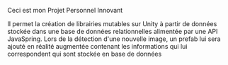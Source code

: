 Ceci est mon Projet Personnel Innovant

Il permet la création de librairies mutables sur Unity à partir de données stockée dans une base de données relationnelles alimentée par une API JavaSpring.
Lors de la détection d'une nouvelle image, un prefab lui sera ajouté en réalité augmentée contenant les informations qui lui correspondent qui sont stockée en base de données
